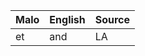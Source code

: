 Malo                    | English          | Source
----------------------- | ---------------- | --------------
et                      | and              | LA


